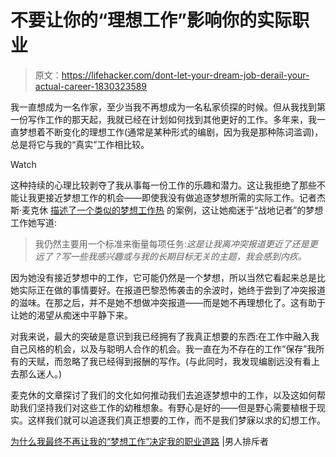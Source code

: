 # 不要让你的“理想工作”影响你的实际职业

> 原文：<https://lifehacker.com/dont-let-your-dream-job-derail-your-actual-career-1830323589>

我一直想成为一名作家，至少当我不再想成为一名私家侦探的时候。但从我找到第一份写作工作的那天起，我就已经在计划如何找到其他更好的工作。多年来，我一直梦想着不断变化的理想工作(通常是某种形式的编剧，因为我是那种陈词滥调)，总是将它与我的“真实”工作相比较。

Watch

这种持续的心理比较剥夺了我从事每一份工作的乐趣和潜力。这让我拒绝了那些不能让我更接近梦想工作的机会——即使我没有做追逐梦想所需的实际工作。记者杰斯·麦克休 [描述了一个类似的梦想工作热](https://www.manrepeller.com/2018/10/stopped-letting-my-dream-job-stress-me-out.html) 的案例，这让她痴迷于“战地记者”的梦想工作她写道:

> 我仍然主要用一个标准来衡量每项任务:*这是让我离冲突报道更近了还是更远了？写一些我感兴趣或与我的长期目标无关的主题，我会感到内疚。*

因为她没有接近梦想中的工作，它可能仍然是一个梦想，所以当然它看起来总是比她实际正在做的事情要好。在报道巴黎恐怖袭击的余波时，她终于尝到了冲突报道的滋味。在那之后，并不是她不想做冲突报道——而是她不再理想化了。这有助于让她的渴望从痴迷中平静下来。

对我来说，最大的突破是意识到我已经拥有了我真正想要的东西:在工作中融入我自己风格的机会，以及与聪明人合作的机会。我一直在为不存在的工作“保存”我所有的天赋，而忽略了我已经得到报酬的写作。(与此同时，我发现编剧远没有看上去那么迷人。)

麦克休的文章探讨了我们的文化如何推动我们去追逐梦想中的工作，以及这如何帮助我们坚持我们对这些工作的幼稚想象。有野心是好的——但是野心需要植根于现实。这样我们就可以追逐我们真正想要的工作，而不是我们梦寐以求的幻想工作。

[为什么我最终不再让我的“梦想工作”决定我的职业道路](https://www.manrepeller.com/2018/10/stopped-letting-my-dream-job-stress-me-out.html) |男人排斥者